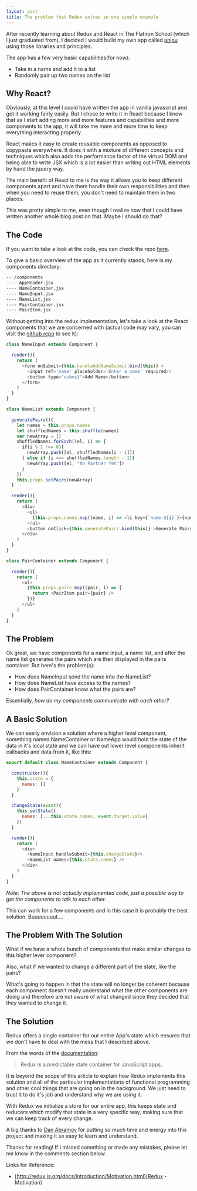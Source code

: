 ```yaml
---
layout: post
title: The problem that Redux solves in one simple example
---
```


After recently learning about Redux and React in The Flatiron School (which I just graduated from), I decided I would build my own app called [anjou](https://joesasson.github.io/anjou/) using those libraries and principles.

The app has a few very basic capabilities(for now):
  - Take in a name and add it to a list
  - Randomly pair up two names on the list

## Why React?

Obviously, at this level I could have written the app in vanilla javascript and got it working fairly easily. But I chose to write it in React because I know that as I start adding more and more features and capabilities and more components to the app, it will take me more and more time to keep everything interacting properly.

React makes it easy to create reusable components as opposed to copypasta everywhere. It does it with a mixture of different concepts and techniques which also adds the performance factor of the virtual DOM and being able to write JSX which is a lot easier than writing out HTML elements by hand the jquery way.

The main benefit of React to me is the way it allows you to keep different components apart and have them handle their own responsibilities and then when you need to reuse them, you don't need to maintain them in two places.

This was pretty simple to me, even though I realize now that I could have written another whole blog post on that. Maybe I should do that?

## The Code

If you want to take a look at the code, you can check the repo [here](https://github.com/joesasson/anjou).

To give a basic overview of the app as it currently stands, here is my components directory:

```bash
-- /components
---- AppHeader.jsx
---- NameContainer.jsx
---- NameInput.jsx
---- NameList.jsx
---- PairContainer.jsx
---- PairItem.jsx
```

Without getting into the redux implementation, let's take a look at the React components that we are concerned with (actual code may vary, you can visit the [github repo](https://github.com/joesasson/anjou) to see it):

```js
class NameInput extends Component {

  render(){
    return (
      <form onSubmit={this.handleAddNameSubmit.bind(this)} >
        <input ref='name' placeholder='Enter a name' required/>
        <button type="submit">Add Name</button>
      </form>
    )
  }
}

class NameList extends Component {

  generatePairs(){
    let names = this.props.names
    let shuffledNames = this.shuffle(names)
    var newArray = []
    shuffledNames.forEach((el, i) => {
      if(i % 2 !== 0){
        newArray.push([el, shuffledNames[i - 1]])
      } else if (i === shuffledNames.length - 1){
        newArray.push([el, "No Partner Yet"])
      }
    })
    this.props.setPairs(newArray)
  }

  render(){
    return (
      <div>
        <ul>
          {this.props.names.map((name, i) => <li key={`name-${i}`}>{name}</li>)}
        </ul>
        <button onClick={this.generatePairs.bind(this)} >Generate Pairs</button>
      </div>
    )
  }
}

class PairContainer extends Component {

  render(){
    return (
      <ul>
        {this.props.pairs.map((pair, i) => {
          return <PairItem pair={pair} />
        })}
      </ul>
    )
  }
}
```

## The Problem

Ok great, we have components for a name input, a name list, and after the name list generates the pairs which are then displayed in the pairs container. But here's the problem(s):

- How does NameInput send the name into the NameList?
- How does NameList have access to the names?
- How does PairContainer know what the pairs are?

Essentially, *how do my components communicate with each other?*

## A Basic Solution

We can easily envision a solution where a higher level component, something named NameContainer or NameApp would hold the state of the data in it's local state and we can have out lower level components inherit callbacks and data from it, like this:

```js
export default class NameContainer extends Component {

  constructor(){
    this.state = {
      names: []
    }
  }

  changeState(event){
    this.setState({
      names: [...this.state.names, event.target.value]
    })
  }

  render(){
    return (
      <div>
        <NameInput handleSubmit={this.changeState}/>
        <NameList names={this.state.names} />
      </div>
    )
  }
}
```

*Note: The above is not actually implemented code, just a possible way to get the components to talk to each other.*

This can work for a few components and in this case it is probably the best solution. Buuuuuuuut....

## The Problem With The Solution

What if we have a whole bunch of components that make similar changes to this higher lever component?

Also, what if we wanted to change a different part of the state, like the pairs?

What's going to happen in that the state will no longer be coherent because each component doesn't really understand what the other components are doing and therefore are not aware of what changed since they decided that they wanted to change it.

## The Solution

Redux offers a single container for our entire App's state which ensures that we don't have to deal with the mess that I described above.

From the words of the [documentation](http://redux.js.org/):

> Redux is a predictable state container for JavaScript apps.

It is beyond the scope of this article to explain how Redux implements this solution and all of the particular implementations of functional programming and other cool things that are going on in the background. We just need to trust it to do it's job and understand why we are using it.

With Redux we initialize a store for our entire app, this keeps state and reducers which modify that state in a very specific way, making sure that we can keep track of every change.

A big thanks to [Dan Abramov](https://twitter.com/dan_abramov) for putting so much time and energy into this project and making it so easy to learn and understand.

Thanks for reading! If I missed something or made any mistakes, please let me know in the comments section below.

Links for Reference:

- [http://redux.js.org/docs/introduction/Motivation.html](Redux - Motivation)
